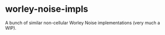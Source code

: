 # worley-noise-impls
A bunch of similar non-cellular Worley Noise implementations (very much a WIP).
